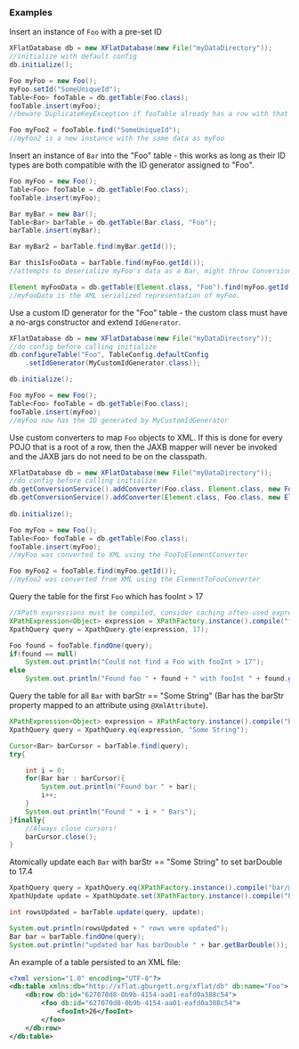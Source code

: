 ### Examples

Insert an instance of `Foo` with a pre-set ID
```java
XFlatDatabase db = new XFlatDatabase(new File("myDataDirectory"));
//initialize with default config
db.initialize();

Foo myFoo = new Foo();
myFoo.setId("SomeUniqueId");
Table<Foo> fooTable = db.getTable(Foo.class);
fooTable.insert(myFoo);  
//beware DuplicateKeyException if fooTable already has a row with that ID

Foo myFoo2 = fooTable.find("SomeUniqueId");
//myFoo2 is a new instance with the same data as myFoo
```

Insert an instance of `Bar` into the "Foo" table - this works as long as their ID types are both compatible
with the ID generator assigned to "Foo".
```java
Foo myFoo = new Foo();
Table<Foo> fooTable = db.getTable(Foo.class);
fooTable.insert(myFoo);

Bar myBar = new Bar();
Table<Bar> barTable = db.getTable(Bar.class, "Foo");
barTable.insert(myBar);

Bar myBar2 = barTable.find(myBar.getId());

Bar thisIsFooData = barTable.find(myFoo.getId());
//attempts to deserialize myFoo's data as a Bar, might throw ConversionException.

Element myFooData = db.getTable(Element.class, "Foo").find(myFoo.getId());
//myFooData is the XML serialized representation of myFoo.
```

Use a custom ID generator for the "Foo" table - the custom class must have a no-args constructor and extend `IdGenerator`.
```java
XFlatDatabase db = new XFlatDatabase(new File("myDataDirectory"));
//do config before calling initialize
db.configureTable("Foo", TableConfig.defaultConfig
	.setIdGenerator(MyCustomIdGenerator.class));

db.initialize();

Foo myFoo = new Foo();
Table<Foo> fooTable = db.getTable(Foo.class);
fooTable.insert(myFoo);
//myFoo now has the ID generated by MyCustomIdGenerator
```

Use custom converters to map `Foo` objects to XML.  If this is done for every POJO that is a root of a row,
then the JAXB mapper will never be invoked and the JAXB jars do not need to be on the classpath.
```java
XFlatDatabase db = new XFlatDatabase(new File("myDataDirectory"));
//do config before calling initialize
db.getConversionService().addConverter(Foo.class, Element.class, new FooToElementConverter());
db.getConversionService().addConverter(Element.class, Foo.class, new ElementToFooConverter());
        
db.initialize();

Foo myFoo = new Foo();
Table<Foo> fooTable = db.getTable(Foo.class);
fooTable.insert(myFoo);
//myFoo was converted to XML using the FooToElementConverter

Foo myFoo2 = fooTable.find(myFoo.getId());
//myFoo2 was converted from XML using the ElementToFooConverter
```

Query the table for the first `Foo` which has fooInt > 17
```java
//XPath expressions must be compiled, consider caching often-used expressions
XPathExpression<Object> expression = XPathFactory.instance().compile("foo/fooInt");
XpathQuery query = XpathQuery.gte(expression, 17);

Foo found = fooTable.findOne(query);
if(found == null)
	System.out.println("Could not find a Foo with fooInt > 17");
else
	System.out.println("Found foo " + found + " with fooInt " + found.getFooInt());
```

Query the table for all `Bar` with barStr == "Some String" (Bar has the barStr property mapped to an attribute
using `@XmlAttribute`).
```java
XPathExpression<Object> expression = XPathFactory.instance().compile("bar/@barStr");
XpathQuery query = XpathQuery.eq(expression, "Some String");

Cursor<Bar> barCursor = barTable.find(query);
try{

	int i = 0;
	for(Bar bar : barCursor){
		System.out.println("Found bar " + bar);
		i++;
	}
	System.out.println("Found " + i + " Bars");
}finally{
	//Always close cursors!
	barCursor.close();
}
```

Atomically update each `Bar` with barStr == "Some String" to set barDouble to 17.4
```java
XpathQuery query = XpathQuery.eq(XPathFactory.instance().compile("bar/@barStr"), "Some String");
XpathUpdate update = XpathUpdate.set(XPathFactory.instance().compile("bar/barDouble"), 17.4);

int rowsUpdated = barTable.update(query, update);

System.out.println(rowsUpdated + " rows were updated");
Bar bar = barTable.findOne(query);
System.out.println("updated bar has barDouble " + bar.getBarDouble());
```

An example of a table persisted to an XML file:
```XML
<?xml version="1.0" encoding="UTF-8"?>
<db:table xmlns:db="http://xflat.gburgett.org/xflat/db" db:name="Foo">
	<db:row db:id="627070d8-0b9b-4154-aa01-eafd0a388c54">
		<foo db:id="627070d8-0b9b-4154-aa01-eafd0a388c54">
			<fooInt>26</fooInt>
		</foo>
	</db:row>
</db:table>
```